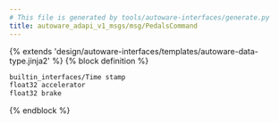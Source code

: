 ```yaml
---
# This file is generated by tools/autoware-interfaces/generate.py
title: autoware_adapi_v1_msgs/msg/PedalsCommand
---
```


{% extends 'design/autoware-interfaces/templates/autoware-data-type.jinja2' %}
{% block definition %}

```txt
builtin_interfaces/Time stamp
float32 accelerator
float32 brake
```

{% endblock %}
